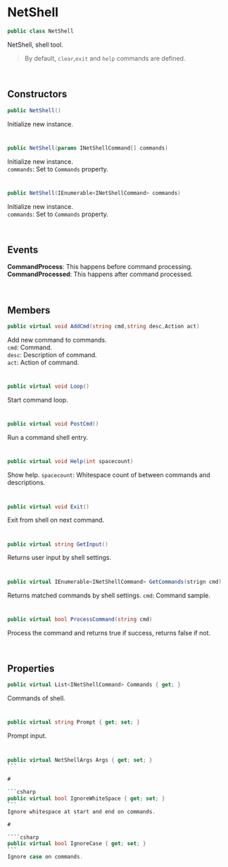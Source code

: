 # NetShell

```csharp
public class NetShell
```

NetShell, shell tool.

> By default, ``clear``,``exit`` and ``help`` commands are defined.

<br>

## Constructors

```csharp
public NetShell()
```
Initialize new instance.

# 

```csharp
public NetShell(params INetShellCommand[] commands)
```
Initialize new instance.<br>
``commands``: Set to ``Commands`` property.

# 

```csharp
public NetShell(IEnumerable<INetShellCommand> commands)
```
Initialize new instance.<br>
``commands``: Set to ``Commands`` property.

<br>

## Events

<b>CommandProcess</b>: This happens before command processing.<br>
<b>CommandProcessed</b>: This happens after command processed.

<br>

## Members

```csharp
public virtual void AddCmd(string cmd,string desc,Action act)
```
Add new command to commands.<br>
``cmd``: Command.<br>
``desc``: Description of command.<br>
``act``: Action of command.

# 

```csharp
public virtual void Loop()
```
Start command loop.

# 

```csharp
public virtual void PostCmd()
```
Run a command shell entry.

# 

```csharp
public virtual void Help(int spacecount)
```
Show help.
``spacecount``: Whitespace count of between commands and descriptions.

# 

```csharp
public virtual void Exit()
```
Exit from shell on next command.

# 

```csharp
public virtual string GetInput()
```
Returns user input by shell settings.

# 

```csharp
public virtual IEnumerable<INetShellCommand> GetCommands(strign cmd)
```
Returns matched commands by shell settings.
``cmd``: Command sample.

# 

```csharp
public virtual bool ProcessCommand(string cmd)
```
Process the command and returns true if success, returns false if not.

<br>

## Properties

```csharp
public virtual List<INetShellCommand> Commands { get; }
```
Commands of shell.

# 

```csharp
public virtual string Prompt { get; set; }
```
Prompt input.

# 

````csharp
public virtual NetShellArgs Args { get; set; }
```

# 

```csharp
public virtual bool IgnoreWhiteSpace { get; set; }
```
Ignore whitespace at start and end on commands.

# 

````csharp
public virtual bool IgnoreCase { get; set; }
```
Ignore case on commands.
